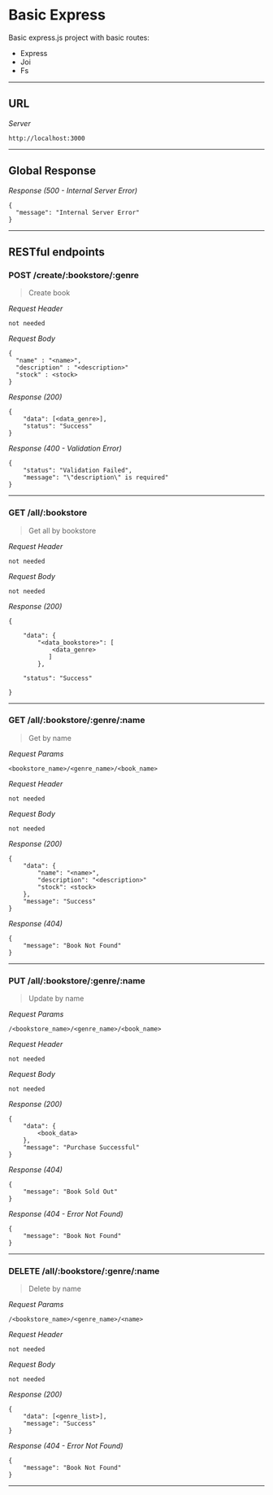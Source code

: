 # Basic Express

Basic express.js project with basic routes:

- Express
- Joi
- Fs

---

## URL

_Server_

```
http://localhost:3000
```

---

## Global Response

_Response (500 - Internal Server Error)_

```
{
  "message": "Internal Server Error"
}
```

---

## RESTful endpoints

### POST /create/:bookstore/:genre

> Create book

_Request Header_

```
not needed
```

_Request Body_

```
{
  "name" : "<name>",
  "description" : "<description>"
  "stock" : <stock>
}
```

_Response (200)_

```
{
    "data": [<data_genre>],
    "status": "Success"
}
```

_Response (400 - Validation Error)_

```
{
    "status": "Validation Failed",
    "message": "\"description\" is required"
}
```

---

### GET /all/:bookstore

> Get all by bookstore

_Request Header_

```
not needed
```

_Request Body_

```
not needed
```

_Response (200)_

```
{

    "data": {
        "<data_bookstore>": [
	        <data_genre>
	       ]
        },

    "status": "Success"

}
```

---

### GET /all/:bookstore/:genre/:name

> Get by name

_Request Params_

```
<bookstore_name>/<genre_name>/<book_name>

```

_Request Header_

```
not needed
```

_Request Body_

```
not needed
```

_Response (200)_

```
{
    "data": {
        "name": "<name>",
        "description": "<description>"
        "stock": <stock>
    },
    "message": "Success"
}
```

_Response (404)_

```
{
    "message": "Book Not Found"
}
```

---

### PUT /all/:bookstore/:genre/:name

> Update by name

_Request Params_

```
/<bookstore_name>/<genre_name>/<book_name>
```

_Request Header_

```
not needed
```

_Request Body_

```
not needed
```

_Response (200)_

```
{
    "data": {
        <book_data>
    },
    "message": "Purchase Successful"
}
```

_Response (404)_

```
{
    "message": "Book Sold Out"
}
```

_Response (404 - Error Not Found)_

```
{
    "message": "Book Not Found"
}
```

---

### DELETE /all/:bookstore/:genre/:name

> Delete by name

_Request Params_

```
/<bookstore_name>/<genre_name>/<name>
```

_Request Header_

```
not needed
```

_Request Body_

```
not needed
```

_Response (200)_

```
{
    "data": [<genre_list>],
    "message": "Success"
}
```

_Response (404 - Error Not Found)_

```
{
    "message": "Book Not Found"
}
```

---
